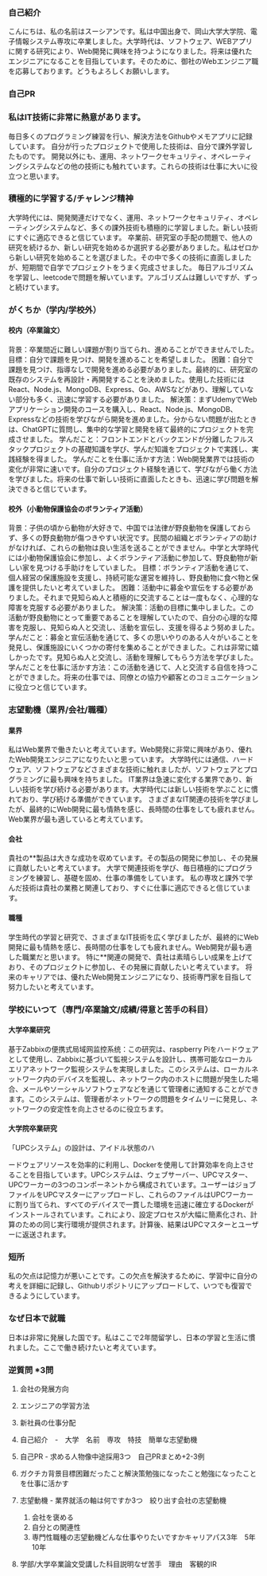 ### 自己紹介

こんにちは、私の名前はスーシアンです。私は中国出身で、岡山大学大学院、電子情報システム専攻に卒業しました。大学時代は、ソフトウェア、WEBアプリに関する研究により、Web開発に興味を持つようになりました。将来は優れたエンジニアになることを目指しています。そのために、御社のWebエンジニア職を応募しております。どうもよろしくお願いします。

### 自己PR

### 私はIT技術に非常に熱意があります。
毎日多くのプログラミング練習を行い、解決方法をGithubやメモアプリに記録しています。
自分が行ったプロジェクトで使用した技術は、自分で課外学習したものです。
開発以外にも、運用、ネットワークセキュリティ、オペレーティングシステムなどの他の技術にも触れています。これらの技術は仕事に大いに役立つと思います。

### 積極的に学習する/チャレンジ精神

大学時代には、開発関連だけでなく、運用、ネットワークセキュリティ、オペレーティングシステムなど、多くの課外技術も積極的に学習しました。新しい技術にすぐに適応できると信じています。
卒業前、研究室の手配の問題で、他人の研究を続けるか、新しい研究を始めるか選択する必要がありました。私はゼロから新しい研究を始めることを選びました。その中で多くの技術に直面しましたが、短期間で自学でプロジェクトをうまく完成させました。
毎日アルゴリズムを学習し、leetcodeで問題を解いています。アルゴリズムは難しいですが、ずっと続けています。

### がくちか（学内/学校外）

#### 校内（卒業論文）

背景：卒業間近に難しい課題が割り当てられ、進めることができませんでした。
目標：自分で課題を見つけ、開発を進めることを希望しました。
困難：自分で課題を見つけ、指導なしで開発を進める必要がありました。最終的に、研究室の既存のシステムを再設計・再開発することを決めました。使用した技術にはReact、Node.js、MongoDB、Express、Go、AWSなどがあり、理解していない部分も多く、迅速に学習する必要がありました。
解決策：まずUdemyでWebアプリケーション開発のコースを購入し、React、Node.js、MongoDB、Expressなどの技術を学びながら開発を進めました。分からない問題が出たときは、ChatGPTに質問し、集中的な学習と開発を経て最終的にプロジェクトを完成させました。
学んだこと：フロントエンドとバックエンドが分離したフルスタックプロジェクトの基礎知識を学び、学んだ知識をプロジェクトで実践し、実践経験を得ました。
学んだことを仕事に活かす方法：Web開発業界では技術の変化が非常に速いです。自分のプロジェクト経験を通じて、学びながら働く方法を学びました。将来の仕事で新しい技術に直面したときも、迅速に学び問題を解決できると信じています。

#### 校外（小動物保護協会のボランティア活動）

背景：子供の頃から動物が大好きで、中国では法律が野良動物を保護しておらず、多くの野良動物が傷つきやすい状況です。民間の組織とボランティアの助けがなければ、これらの動物は良い生活を送ることができません。中学と大学時代には小動物保護協会に参加し、よくボランティア活動に参加して、野良動物が新しい家を見つける手助けをしていました。
目標：ボランティア活動を通じて、個人経営の保護施設を支援し、持続可能な運営を維持し、野良動物に食べ物と保護を提供したいと考えていました。
困難：活動中に募金や宣伝をする必要がありました。それまで見知らぬ人と積極的に交流することは一度もなく、心理的な障害を克服する必要がありました。
解決策：活動の目標に集中しました。この活動が野良動物にとって重要であることを理解していたので、自分の心理的な障害を克服し、見知らぬ人と交流し、活動を宣伝し、支援を得るよう努めました。
学んだこと：募金と宣伝活動を通じて、多くの思いやりのある人々がいることを発見し、保護施設にいくつかの寄付を集めることができました。これは非常に嬉しかったです。見知らぬ人と交流し、活動を理解してもらう方法を学びました。
学んだことを仕事に活かす方法：この活動を通じて、人と交流する自信を持つことができました。将来の仕事では、同僚との協力や顧客とのコミュニケーションに役立つと信じています。

### 志望動機（業界/会社/職種）

#### 業界

私はWeb業界で働きたいと考えています。Web開発に非常に興味があり、優れたWeb開発エンジニアになりたいと思っています。
大学時代には通信、ハードウェア、ソフトウェアなどさまざまな技術に触れましたが、ソフトウェアとプログラミングに最も興味を持ちました。
IT業界は急速に変化する業界であり、新しい技術を学び続ける必要があります。大学時代には新しい技術を学ぶことに慣れており、学び続ける準備ができています。
さまざまなIT関連の技術を学びましたが、最終的にWeb開発に最も情熱を感じ、長時間の仕事をしても疲れません。Web業界が最も適していると考えています。

#### 会社

貴社の**製品は大きな成功を収めています。その製品の開発に参加し、その発展に貢献したいと考えています。
大学で関連技術を学び、毎日積極的にプログラミングを練習し、基礎を固め、仕事の準備をしています。
私の専攻と課外で学んだ技術は貴社の業務と関連しており、すぐに仕事に適応できると信じています。

#### 職種

学生時代の学習と研究で、さまざまなIT技術を広く学びましたが、最終的にWeb開発に最も情熱を感じ、長時間の仕事をしても疲れません。Web開発が最も適した職業だと思います。
特に**関連の開発で、貴社は素晴らしい成果を上げており、そのプロジェクトに参加し、その発展に貢献したいと考えています。
将来のキャリアでは、優れたWeb開発エンジニアになり、技術専門家を目指して努力したいと考えています。

### 学校にいつて（専門/卒業論文/成績/得意と苦手の科目）

#### 大学卒業研究

基于Zabbixの便携式局域网监控系统：この研究は、raspberry Piをハードウェアとして使用し、Zabbixに基づいて監視システムを設計し、携帯可能なローカルエリアネットワーク監視システムを実現しました。このシステムは、ローカルネットワーク内のデバイスを監視し、ネットワーク内のホストに問題が発生した場合、メールやソーシャルソフトウェアなどを通じて管理者に通知することができます。このシステムは、管理者がネットワークの問題をタイムリーに発見し、ネットワークの安定性を向上させるのに役立ちます。

#### 大学院卒業研究

「UPCシステム」の設計は、アイドル状態のハ

ードウェアリソースを効率的に利用し、Dockerを使用して計算効率を向上させることを目指しています。UPCシステムは、ウェブサーバー、UPCマスター、UPCワーカーの3つのコンポーネントから構成されています。ユーザーはジョブファイルをUPCマスターにアップロードし、これらのファイルはUPCワーカーに割り当てられ、すべてのデバイスで一貫した環境を迅速に確立するDockerがインストールされています。これにより、設定プロセスが大幅に簡素化され、計算のための同じ実行環境が提供されます。計算後、結果はUPCマスターとユーザーに返送されます。

### 短所

私の欠点は記憶力が悪いことです。この欠点を解決するために、学習中に自分の考えを詳細に記録し、Githubリポジトリにアップロードして、いつでも復習できるようにしています。

### なぜ日本で就職

日本は非常に発展した国です。私はここで2年間留学し、日本の学習と生活に慣れました。ここで働き続けたいと考えています。

### 逆質問 *3問

1. 会社の発展方向
2. エンジニアの学習方法
3. 新社員の仕事分配

1. 自己紹介　-　大学　名前　専攻　特技　簡単な志望動機
2. 自己PR - 求める人物像中途採用3つ　自己PRまとめ+2-3例
3. ガクチカ背景目標困難だったこと解決策勉強になったこと勉強になったことを仕事に活かす
4. 志望動機 - 業界就活の軸は何ですか3つ　絞り出す会社の志望動機
   1. 会社を褒める
   2. 自分との関連性
   3. 専門性職種の志望動機どんな仕事やりたいですかキャリアパス3年　5年　10年
5. 学部/大学卒業論文受講した科目説明なぜ苦手　理由　客観的IR